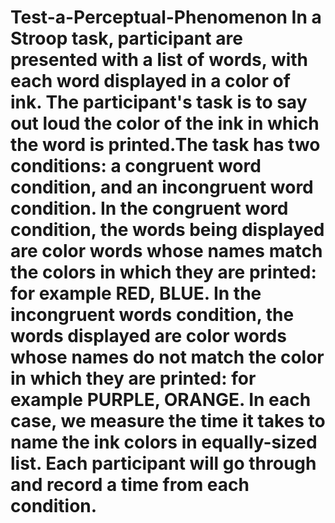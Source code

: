 # Test-a-Perceptual-Phenomenon In a Stroop task, participant are presented with a list of words, with each word displayed in a color of ink. The participant's task is to say out loud the color of the ink in which the word is printed.The task has two conditions: a congruent word condition, and an incongruent word condition. In the congruent word condition, the words being displayed are color words whose names match the colors in which they are printed: for example RED, BLUE. In the incongruent words condition, the words displayed are color words whose names do not match the color in which they are printed: for example PURPLE, ORANGE. In each case, we measure the time it takes to name the ink colors in equally-sized list. Each participant will go through and record a time from each condition.
